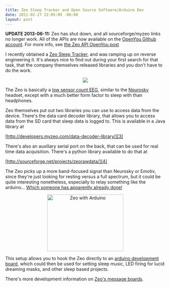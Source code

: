 ```yaml
--- 
title: Zeo Sleep Tracker and Open Source Software/Arduino Dev
date: 2011-02-27 22:05:09 -08:00
layout: post
---
```


**UPDATE 2013-06-11:** Zeo has shut down, and all sourceforge/myzeo
  links no longer work. All of the APIs are now available on the
  [OpenYou Github account](http://github.com/openyou). For more info,
  see
  [the Zeo API OpenYou post](http://www.openyou.org/2013/06/11/zeo-firmware-and-raw-data-api-on-github/)

I recently obtained a [Zeo Sleep Tracker][1], and was ramping up on
reverse engineering it. It's always nice to find out during your first
search for that task, that the company themselves released libraries
and you don't have to do the work.

<CENTER><A HREF='http://www.myzeo.com'><IMG SRC='http://images.nonpolynomial.com/openyou.org/blog/zeo-headband.jpg' /></A></CENTER>

The Zeo is basically a [low sensor count EEG][8], similar to the
[Neurosky][2] headset, except with a much better form factor to sleep
with than headphones.

Zeo themselves put out two libraries you can use to access data from
the device. There's the data card decoder library, that allows you to
access data from the SD card that sleep data is logged to. This is
available in a Java library at

[http://developers.myzeo.com/data-decoder-library/][3]

There's also an auxiliary serial port on the back, that can be used
for real time data acquisition. There's a python library available to
do that at

[http://sourceforge.net/projects/zeorawdata/][4]

The Zeo picks up a more band-focused signal than Neurosky or Emotiv,
since they're just looking for resting versus a full spectrum, but it
could be quite interesting nonetheless, especially to relay something
like the arduino... [Which someone has apparently already done!][5]

<CENTER><a href="http://www.flickr.com/photos/30874308@N06/5468958406/"
title="Zeo with Arduino by eok.gnah, on Flickr"><img
src="http://farm6.static.flickr.com/5100/5468958406_aa0659a7c3_m.jpg"
width="240" height="179" alt="Zeo with Arduino" /></a></CENTER>

This setup allows you to hook the Zeo directly to an
[arduino development board][6], which could then be used for setting
sleep music, LED firing for lucid dreaming masks, and other sleep
based projects.

There's more development information on [Zeo's message boards][7].

[1]: http://www.myzeo.com
[2]: http://www.neurosky.com
[3]: http://developers.myzeo.com/data-decoder-library/
[4]: http://sourceforge.net/projects/zeorawdata/
[5]: http://blog.myzeo.com/forum/zeo-raw-data-library/zeo-and-arduino/
[6]: http://www.arduino.cc
[7]: http://blog.myzeo.com/forum/
[8]: http://blog.myzeo.com/5-steps-to-phasing-sleep/
